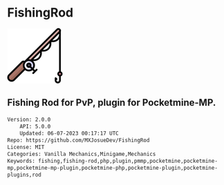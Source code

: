 # FishingRod
<img src="https://raw.githubusercontent.com/MXJosueDev/FishingRod/d5310b19cc4468ee4da5897a56c3ff82bcc6ee01/icon.png" width="128" height="128" />

## Fishing Rod for PvP, plugin for Pocketmine-MP.
```properties
Version: 2.0.0
    API: 5.0.0
    Updated: 06-07-2023 00:17:17 UTC
Repo: https://github.com/MXJosueDev/FishingRod
License: MIT
Categories: Vanilla Mechanics,Minigame,Mechanics
Keywords: fishing,fishing-rod,php,plugin,pmmp,pocketmine,pocketmine-mp,pocketmine-mp-plugin,pocketmine-php,pocketmine-plugin,pocketmine-plugins,rod
```